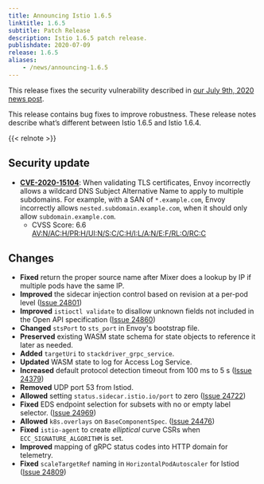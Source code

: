 ```yaml
---
title: Announcing Istio 1.6.5
linktitle: 1.6.5
subtitle: Patch Release
description: Istio 1.6.5 patch release.
publishdate: 2020-07-09
release: 1.6.5
aliases:
    - /news/announcing-1.6.5
---
```


This release fixes the security vulnerability described in [our July 9th, 2020 news post](/pt-br/news/security/istio-security-2020-008).

This release contains bug fixes to improve robustness. These release notes describe
what’s different between Istio 1.6.5 and Istio 1.6.4.

{{< relnote >}}

## Security update

- __[CVE-2020-15104](https://cve.mitre.org/cgi-bin/cvename.cgi?name=CVE-2020-15104)__:
When validating TLS certificates, Envoy incorrectly allows a wildcard DNS Subject Alternative Name to apply to multiple subdomains. For example, with a SAN of `*.example.com`, Envoy incorrectly allows `nested.subdomain.example.com`, when it should only allow `subdomain.example.com`.
    - CVSS Score: 6.6 [AV:N/AC:H/PR:H/UI:N/S:C/C:H/I:L/A:N/E:F/RL:O/RC:C](https://nvd.nist.gov/vuln-metrics/cvss/v3-calculator?vector=AV:N/AC:H/PR:H/UI:N/S:C/C:H/I:L/A:N/E:F/RL:O/RC:C&version=3.1)

## Changes

- **Fixed** return the proper source name after Mixer does a lookup by IP if multiple pods have the same IP.
- **Improved** the sidecar injection control based on revision at a per-pod level ([Issue 24801](https://github.com/istio/istio/issues/24801))
- **Improved** `istioctl validate` to disallow unknown fields not included in the Open API specification ([Issue 24860](https://github.com/istio/istio/issues/24860))
- **Changed** `stsPort` to `sts_port` in Envoy's bootstrap file.
- **Preserved** existing WASM state schema for state objects to reference it later as needed.
- **Added** `targetUri` to `stackdriver_grpc_service`.
- **Updated** WASM state to log for Access Log Service.
- **Increased** default protocol detection timeout from 100 ms to 5 s ([Issue 24379](https://github.com/istio/istio/issues/24379))
- **Removed** UDP port 53 from Istiod.
- **Allowed** setting `status.sidecar.istio.io/port` to zero ([Issue 24722](https://github.com/istio/istio/issues/24722))
- **Fixed**  EDS endpoint selection for subsets with no or empty label selector. ([Issue 24969](https://github.com/istio/istio/issues/24969))
- **Allowed** `k8s.overlays` on `BaseComponentSpec`. ([Issue 24476](https://github.com/istio/istio/issues/24476))
- **Fixed** `istio-agent` to create _elliptical_ curve CSRs when `ECC_SIGNATURE_ALGORITHM` is set.
- **Improved** mapping of gRPC status codes into HTTP domain for telemetry.
- **Fixed** `scaleTargetRef` naming in `HorizontalPodAutoscaler` for Istiod ([Issue 24809](https://github.com/istio/istio/issues/24809))
